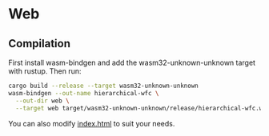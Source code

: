 # Web

## Compilation

First install wasm-bindgen and add the wasm32-unknown-unknown target with rustup. Then run:

```bash
cargo build --release --target wasm32-unknown-unknown
wasm-bindgen --out-name hierarchical-wfc \
  --out-dir web \
  --target web target/wasm32-unknown-unknown/release/hierarchical-wfc.wasm
```

You can also modify [index.html](./index.html) to suit your needs.
